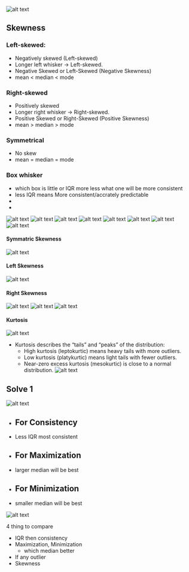 ![alt text](assets/math_skewness_and_kurtosis.png)

## Skewness

### Left-skewed:
- Negatively skewed (Left-skewed)
- Longer left whisker → Left-skewed.
- Negative Skewed or Left-Skewed (Negative Skewness)
- mean < median < mode

### Right-skewed
- Positively skewed
- Longer right whisker → Right-skewed.
- Positive Skewed or Right-Skewed  (Positive Skewness)
- mean > median > mode

### Symmetrical
- No skew
- mean = median = mode

### Box whisker
- which box is little or IQR more less what one will be more consistent
- less IQR means More consistent/accrately predictable
- 
- 


![alt text](assets/box_whisker.png)
![alt text](assets/box_whisker2.png)
![alt text](assets/skewness.png)
![alt text](assets/skewness_kurtosis.png)
![alt text](assets/box_to_skewness.png)
![alt text](assets/all_skewness.png)
![alt text](assets/all_skewness2.png)
![alt text](assets/all_skewness3.png)



#### Symmatric Skewness
![alt text](assets/summatrical_skewness.png)

#### Left Skewness
![alt text](assets/left_skew.png)

#### Right Skewness
![alt text](assets/right_skew.png)
![alt text](assets/right_skew2.png)
![alt text](assets/right_skew3.png)

#### Kurtosis
![alt text](assets/kurtosis.png)
- Kurtosis describes the “tails” and “peaks” of the distribution:
  - High kurtosis (leptokurtic) means heavy tails with more outliers.
  - Low kurtosis (platykurtic) means light tails with fewer outliers.
  - Near-zero excess kurtosis (mesokurtic) is close to a normal distribution.
![alt text](assets/kurtosis_all.png)


## Solve 1

![alt text](assets/box_solve_1.png)


- For Consistency
  -
- Less IQR most consistent

- For Maximization
  -
- larger median will be best
- For Minimization
  - 
- smaller median will be best



![alt text](assets/box_solve_2.png)

4 thing to compare
- IQR then consistency
- Maximization, Minimization
  - which median better
- If any outlier
- Skewness


